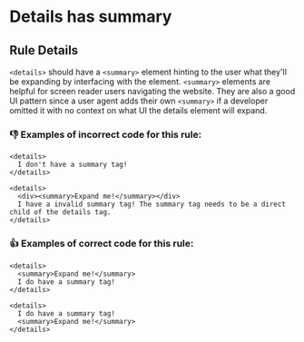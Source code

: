 # Details has summary

## Rule Details
`<details>` should have a `<summary>` element hinting to the user what they'll be expanding by interfacing with the element. `<summary>` elements are helpful for screen reader users navigating the website. They are also a good UI pattern since a user agent adds their own `<summary>` if a developer omitted it with no context on what UI the details element will expand.

### 👎 Examples of **incorrect** code for this rule:

```erb
<details>
  I don't have a summary tag!
</details>
```

```erb
<details>
  <div><summary>Expand me!</summary></div>
  I have a invalid summary tag! The summary tag needs to be a direct child of the details tag.
</details>
```

### 👍 Examples of **correct** code for this rule:

```erb
<details>
  <summary>Expand me!</summary>
  I do have a summary tag!
</details>
````

```erb
<details>
  I do have a summary tag!
  <summary>Expand me!</summary>
</details>
````
